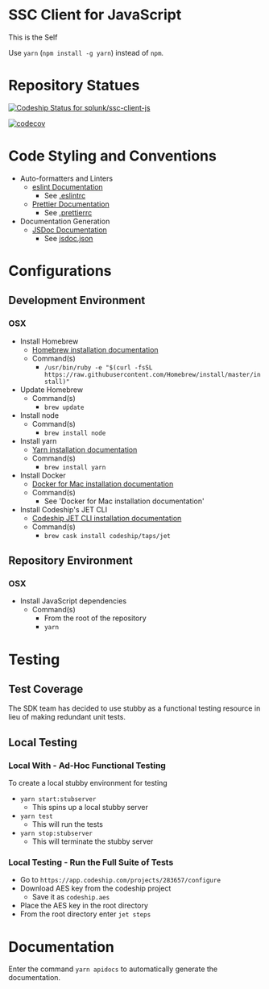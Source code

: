 # SSC Client for JavaScript

This is the Self

Use `yarn` (`npm install -g yarn`) instead of `npm`.

# Repository Statues
[![Codeship Status for splunk/ssc-client-js](https://app.codeship.com/projects/efc247e0-15d9-0136-51cc-4ecad654e338/status?branch=develop)](https://app.codeship.com/projects/283657)

[![codecov](https://codecov.io/gh/splunk/ssc-client-js/branch/develop/graph/badge.svg?token=R5kexVYymt)](https://codecov.io/gh/splunk/ssc-client-js)

# Code Styling and Conventions
- Auto-formatters and Linters
    - [eslint Documentation](https://eslint.org/)
        - See [.eslintrc](.eslintrc.js)
    - [Prettier Documentation](https://prettier.io/)
        - See [.prettierrc](.prettierrc)
- Documentation Generation
    - [JSDoc Documentation](http://usejsdoc.org/)
        - See [jsdoc.json](jsdoc.json)

# Configurations
## Development Environment
### OSX
- Install Homebrew
    - [Homebrew installation documentation](https://brew.sh/)
    - Command(s)
        - `/usr/bin/ruby -e "$(curl -fsSL https://raw.githubusercontent.com/Homebrew/install/master/install)"`
- Update Homebrew
    - Command(s)
        - `brew update`
- Install node
    - Command(s)
        - `brew install node`
- Install yarn
    - [Yarn installation documentation](https://yarnpkg.com/lang/en/docs/install/)
    - Command(s)
        - `brew install yarn`
- Install Docker
    - [Docker for Mac installation documentation](https://docs.docker.com/docker-for-mac/install/)
    - Command(s)
        - See 'Docker for Mac installation documentation'
- Install Codeship's JET CLI
    - [Codeship JET CLI installation documentation](https://documentation.codeship.com/pro/jet-cli/installation/)
    - Command(s)
        - `brew cask install codeship/taps/jet`

## Repository Environment
### OSX
- Install JavaScript dependencies
    - Command(s)
        - From the root of the repository
        - `yarn`

# Testing
## Test Coverage
The SDK team has decided to use stubby as a functional testing resource in lieu of making redundant unit tests.

## Local Testing
### Local With - Ad-Hoc Functional Testing
To create a local stubby environment for testing

- `yarn start:stubserver`
    - This spins up a local stubby server
- `yarn test`
    - This will run the tests
- `yarn stop:stubserver`
    - This will terminate the stubby server

### Local Testing - Run the Full Suite of Tests

- Go to `https://app.codeship.com/projects/283657/configure`
- Download AES key from the codeship project 
    - Save it as `codeship.aes`
- Place the AES key in the root directory
- From the root directory enter `jet steps`

# Documentation
Enter the command `yarn apidocs` to automatically generate the documentation.

